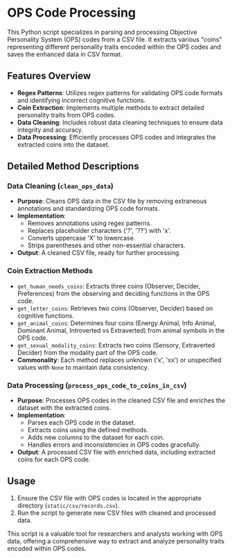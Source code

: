 # OPS Code Processing

This Python script specializes in parsing and processing Objective Personality System (OPS) codes from a CSV file. It extracts various "coins" representing different personality traits encoded within the OPS codes and saves the enhanced data in CSV format.

## Features Overview

- **Regex Patterns**: Utilizes regex patterns for validating OPS code formats and identifying incorrect cognitive functions.
- **Coin Extraction**: Implements multiple methods to extract detailed personality traits from OPS codes.
- **Data Cleaning**: Includes robust data cleaning techniques to ensure data integrity and accuracy.
- **Data Processing**: Efficiently processes OPS codes and integrates the extracted coins into the dataset.

## Detailed Method Descriptions

### Data Cleaning (`clean_ops_data`)

- **Purpose**: Cleans OPS data in the CSV file by removing extraneous annotations and standardizing OPS code formats.
- **Implementation**: 
   - Removes annotations using regex patterns.
   - Replaces placeholder characters ('?', '??') with 'x'.
   - Converts uppercase 'X' to lowercase.
   - Strips parentheses and other non-essential characters.
- **Output**: A cleaned CSV file, ready for further processing.

### Coin Extraction Methods

- `get_human_needs_coins`: Extracts three coins (Observer, Decider, Preferences) from the observing and deciding functions in the OPS code.
- `get_letter_coins`: Retrieves two coins (Observer, Decider) based on cognitive functions.
- `get_animal_coins`: Determines four coins (Energy Animal, Info Animal, Dominant Animal, Introverted vs Extraverted) from animal symbols in the OPS code.
- `get_sexual_modality_coins`: Extracts two coins (Sensory, Extraverted Decider) from the modality part of the OPS code.
- **Commonality**: Each method replaces unknown ('x', 'xx') or unspecified values with `None` to maintain data consistency.

### Data Processing (`process_ops_code_to_coins_in_csv`)

- **Purpose**: Processes OPS codes in the cleaned CSV file and enriches the dataset with the extracted coins.
- **Implementation**:
  - Parses each OPS code in the dataset.
  - Extracts coins using the defined methods.
  - Adds new columns to the dataset for each coin.
  - Handles errors and inconsistencies in OPS codes gracefully.
- **Output**: A processed CSV file with enriched data, including extracted coins for each OPS code.

## Usage

1. Ensure the CSV file with OPS codes is located in the appropriate directory (`static/csv/records.csv`).
2. Run the script to generate new CSV files with cleaned and processed data.

This script is a valuable tool for researchers and analysts working with OPS data, offering a comprehensive way to extract and analyze personality traits encoded within OPS codes.
